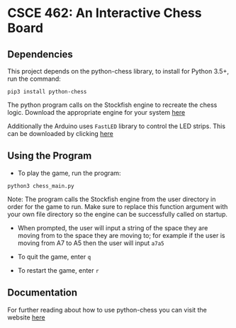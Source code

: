 # CSCE 462: An Interactive Chess Board

## Dependencies

This project depends on the python-chess library, to install for Python 3.5+, run the command:

`pip3 install python-chess`

The python program calls on the Stockfish engine to recreate the chess logic. Download the appropriate engine for your system [here](https://stockfishchess.org/download/)

Additionally the Arduino uses `FastLED` library to control the LED strips. This can be downloaded by clicking [here](https://github.com/FastLED/FastLED/archive/master.zip)

## Using the Program

* To play the game, run the program:

`python3 chess_main.py`

Note: The program calls the Stockfish engine from the user directory in order for the game to run. Make sure to replace this function argument with your own file directory so the engine can be successfully called on startup.

* When prompted, the user will input a string of the space they are moving from to the space they are moving to; for example if the user is moving from A7 to A5 then the user will input `a7a5`

* To quit the game, enter `q`

* To restart the game, enter `r`

## Documentation

For further reading about how to use python-chess you can visit the website [here](https://python-chess.readthedocs.io/en/latest/)
